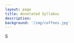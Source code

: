 ```yaml
---
layout: page
title: Annotated Syllabus
description:
background: '/img/coffees.jpg'
---
```


<p align="justify">
S
